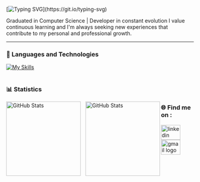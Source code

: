 [![Typing SVG](https://readme-typing-svg.demolab.com?font=Fira+Code&pause=1000&width=435&lines=I'm+Igor;Welcome+!)](https://git.io/typing-svg)

Graduated in Computer Science | Developer in constant evolution
I value continuous learning and I'm always seeking new experiences that contribute to my personal and professional growth.

---

### 🤖 Languages and Technologies

[![My Skills](https://skillicons.dev/icons?i=java,cs,git&theme=dark)](https://skillicons.dev)
<br/>
<br/>

### 📊 Statistics

<p>
  <img 
    align="left" 
    alt="GitHub Stats" 
    height="200" 
    style="padding-right: 10px;" 
    src="https://github-readme-stats.vercel.app/api?username=IgorMiyada&show_icons=true&theme=tokyonight&include_all_commits=true&locale=pt-br" 
  />

<img 
      align="left" 
      alt="GitHub Stats" 
      height="200" 
      src="https://github-readme-stats.vercel.app/api/top-langs/?username=IgorMIyada&theme=tokyonight&layout=compact&custom_title=Tecnologias&langs_count=9" 
  />

</p>



###  🌐 Find me on : 

<a href = "https://www.linkedin.com/in/igor-miyada/" target = "_blank">
    <img src = "https://skillicons.dev/icons?i=linkedin" width = "52" height = "40" alt = "linkedin logo" />
  </a>
  
<a href="mailto:igormiyada@gmail.com" target="_blank">
  <img src="https://skillicons.dev/icons?i=gmail" width="52" height="40" alt="gmail logo" />
</a>

